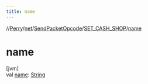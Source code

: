 ```yaml
---
title: name
---
```

//[Perry](../../../../index.html)/[net](../../index.html)/[SendPacketOpcode](../index.html)/[SET_CASH_SHOP](index.html)/[name](name.html)



# name



[jvm]\
val [name](name.html): [String](https://kotlinlang.org/api/latest/jvm/stdlib/kotlin/-string/index.html)





